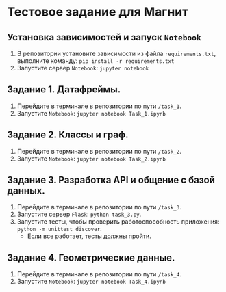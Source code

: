 # Тестовое задание для Магнит

## Установка зависимостей и запуск `Notebook`
1. В репозитории установите зависимости из файла `requirements.txt`, выполните команду: `pip install -r requirements.txt`
1. Запустите сервер `Notebook`: `jupyter notebook`

## Задание 1. Датафреймы.
1. Перейдите в терминале в репозитории по пути `/task_1`.
1. Запустите `Notebook`: `jupyter notebook Task_1.ipynb`

## Задание 2. Классы и граф.
1. Перейдите в терминале в репозитории по пути `/task_2`.
1. Запустите `Notebook`: `jupyter notebook Task_2.ipynb`

## Задание 3. Разработка API и общение с базой данных.
1. Перейдите в терминале в репозитории по пути `/task_3`.
1. Запустите сервер `Flask`: `python task_3.py`.
1. Запустите тесты, чтобы проверить работоспособность приложения: `python -m unittest discover`.
    - Если все работает, тесты должны пройти.

## Задание 4. Геометрические данные.
1. Перейдите в терминале в репозитории по пути `/task_4`.
1. Запустите `Notebook`: `jupyter notebook Task_4.ipynb`